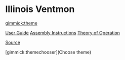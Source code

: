 # Illinois Ventmon


[gimmick:theme](journal)

[User Guide](userguide.md)
[Assembly Instructions](hardware.md)
[Theory of Operation](algorithm.md)

[Source](https://github.com/ventmon/ventmon)


<!-- [Menu Item 1]() -->

<!--   * # SubMenu Heading 1 -->
<!--   * [SubMenu Item 1](pages/subitem1.md) -->
<!--   * [SubMenu Item 2](pages/subitem2.md) -->
<!--   - - - - -->
<!--   * # SubMenu Heading 2 -->
<!--   * [SubMenu Item 3](pages/subitem3.md) -->
<!--   - - - - -->
<!--   * # SubMenu Heading 3 -->
<!--   * [SubMenu Item 3](pages/subitem3.md) -->

<!-- [Menu Item 2](pages/item2.md) -->

<!-- [Menu Item 3](pages/item3.md) -->

[gimmick:themechooser](Choose theme)
